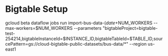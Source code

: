 # Bigtable Setup

gcloud beta dataflow jobs run import-bus-data-$(date +%s) --gcs-location gs://dataflow-templates/latest/GCS_SequenceFile_to_Cloud_Bigtable --num-workers=$NUM_WORKERS --max-workers=$NUM_WORKERS --parameters "bigtableProject=bigtable-test-254214,bigtableInstanceId=$INSTANCE_ID,bigtableTableId=$TABLE_ID,sourcePattern=gs://cloud-bigtable-public-datasets/bus-data/*" --region us-east1

